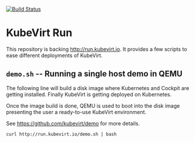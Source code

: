 [![Build Status](https://travis-ci.org/kubevirt/run.svg?branch=master)](https://travis-ci.org/kubevirt/run)

# KubeVirt Run

This repository is backing <http://run.kubevirt.io>. It provides a few
scripts to ease different deployments of KubeVirt.

## `demo.sh` -- Running a single host demo in QEMU

The following line will build a disk image where Kubernetes and Cockpit
are getting installed. Finally KubeVirt is getting deployed on Kubernetes.

Once the image build is done, QEMU is used to boot into the disk image
presenting the user a ready-to-use KubeVirt environment.

See <https://github.com/kubevirt/demo> for more details.

```
curl http://run.kubevirt.io/demo.sh | bash

```
